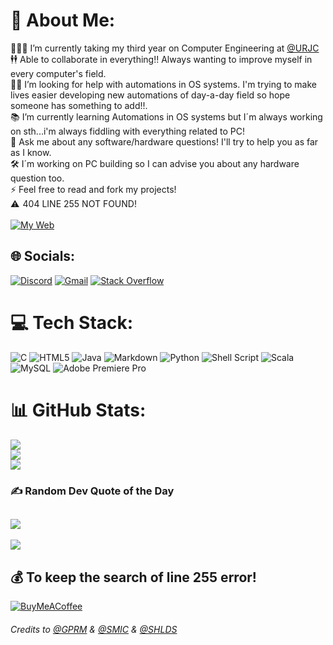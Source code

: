 # 💫 About Me:
👨🏼‍🎓    I’m currently taking my third year on Computer Engineering at [@URJC](https://urjc.es)<br>🕴🕴  Able to collaborate in everything!! Always wanting to improve myself in every computer's field. <br>🤝🏼  I’m looking for help with automations in OS systems. I'm trying to make lives easier developing new automations of day-a-day field so hope someone has something to add!!.<br>📚  I’m currently learning Automations in OS systems but I´m always working on sth...i'm always fiddling with everything related to PC!<br>💬 Ask me about any software/hardware questions! I'll try to help you as far as I know.<br>🛠   I´m working on PC building so I can advise you about any hardware question too. <br>⚡  Feel free to read and fork my projects!<br> ⚠   404 LINE 255 NOT FOUND!<br><br>
[![My Web](https://img.shields.io/badge/-My%20Web-white?style=for-the-badge&logo=githubsponsors&logoColor=black)](https://gu4re.github.io)

## 🌐 Socials:
[![Discord](https://img.shields.io/badge/Discord-%237289DA.svg?style=for-the-badge&logo=discord&logoColor=white)](https://gu4re.github.io)
[![Gmail](https://img.shields.io/badge/-gmail-red?style=for-the-badge&logo=gmail&logoColor=white)](mailto:guare4business@gmail.com)
[![Stack Overflow](https://img.shields.io/badge/-Stackoverflow-FE7A16?style=for-the-badge&logo=stack-overflow&logoColor=white)](https://stackoverflow.com/users/20621782)

# 💻 Tech Stack:
![C](https://img.shields.io/badge/c-%2300599C.svg?style=for-the-badge&logo=c&logoColor=white) 
![HTML5](https://img.shields.io/badge/html5-%23E34F26.svg?style=for-the-badge&logo=html5&logoColor=white) 
![Java](https://img.shields.io/badge/java-%23ED8B00.svg?style=for-the-badge&logo=coffeescript&logoColor=white)
![Markdown](https://img.shields.io/badge/markdown-%23000000.svg?style=for-the-badge&logo=markdown&logoColor=white)
![Python](https://img.shields.io/badge/python-3670A0?style=for-the-badge&logo=python&logoColor=ffdd54) 
![Shell Script](https://img.shields.io/badge/shell_script-%23121011.svg?style=for-the-badge&logo=gnu-bash&logoColor=white) 
![Scala](https://img.shields.io/badge/scala-%23DC322F.svg?style=for-the-badge&logo=scala&logoColor=white) 
![MySQL](https://img.shields.io/badge/mysql-%2300f.svg?style=for-the-badge&logo=mysql&logoColor=white) 
![Adobe Premiere Pro](https://img.shields.io/badge/Adobe%20Premiere%20Pro-9999FF.svg?style=for-the-badge&logo=Adobe%20Premiere%20Pro&logoColor=white)

# 📊 GitHub Stats:
![](https://github-readme-stats.vercel.app/api?username=gu4re&theme=vision-friendly-dark&hide_border=false&include_all_commits=true&count_private=true)<br/>
![](https://github-readme-streak-stats.herokuapp.com/?user=gu4re&theme=vision-friendly-dark&hide_border=false)<br/>
![](https://github-readme-stats.vercel.app/api/top-langs/?username=gu4re&theme=vision-friendly-dark&hide_border=false&include_all_commits=true&count_private=true&layout=compact)

### ✍️ Random Dev Quote of the Day
![](https://quotes-github-readme.vercel.app/api?type=horizontal&theme=radical)
---
[![](https://visitcount.itsvg.in/api?id=gu4re&icon=2&color=0)](https://visitcount.itsvg.in)

## 💰 To keep the search of line 255 error!
[![BuyMeACoffee](https://img.shields.io/badge/Buy%20Me%20a%20Coffee-ffdd00?style=for-the-badge&logo=buy-me-a-coffee&logoColor=black)](https://buymeacoffee.com/gu4re) 

###### *Credits to [@GPRM](https://gprm.itsvg.in/) & [@SMIC](https://simpleicons.org/) & [@SHLDS](https://shields.io/)*
